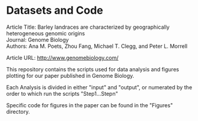 Datasets and Code
==================

Article Title: Barley landraces are characterized by geographically heterogeneous genomic origins  
Journal: Genome Biology  
Authors: Ana M. Poets, Zhou Fang, Michael T. Clegg, and Peter L. Morrell

Article URL: http://www.genomebiology.com/

This repository contains the scripts used for data analysis and figures plotting for our paper 
published in Genome Biology.

Each Analysis is divided in either "input" and "output", or numerated by the order to which run the scripts "Step1...Stepn"

Specific code for figures in the paper can be found in the "Figures" directory.
